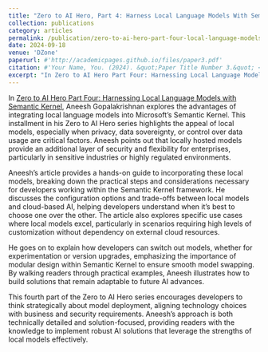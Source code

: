 ```yaml
---
title: "Zero to AI Hero, Part 4: Harness Local Language Models With Semantic Kernel; Your AI, Your Rules"
collection: publications
category: articles
permalink: /publication/zero-to-ai-hero-part-four-local-language-models
date: 2024-09-18
venue: 'DZone'
paperurl: #'http://academicpages.github.io/files/paper3.pdf'
citation: #'Your Name, You. (2024). &quot;Paper Title Number 3.&quot; <i>GitHub Journal of Bugs</i>. 1(3).'
excerpt: "In Zero to AI Hero Part Four: Harnessing Local Language Models with Semantic Kernel, Aneesh Gopalakrishnan explores how developers can leverage local language models within Microsoft’s Semantic Kernel to enhance security, control, and adaptability. This installment highlights the specific benefits of local models in privacy-focused applications, providing a practical guide on configuration and integration steps for developers. Aneesh's article empowers developers with strategies to maintain flexibility in AI model deployment, making it a valuable read for those looking to combine Semantic Kernel with secure, locally hosted models."
---
```


In [Zero to AI Hero Part Four: Harnessing Local Language Models with Semantic Kernel](https://dzone.com/articles/zero-to-ai-hero-part-four-local-language-models), Aneesh Gopalakrishnan explores the advantages of integrating local language models into Microsoft’s Semantic Kernel. This installment in his Zero to AI Hero series highlights the appeal of local models, especially when privacy, data sovereignty, or control over data usage are critical factors. Aneesh points out that locally hosted models provide an additional layer of security and flexibility for enterprises, particularly in sensitive industries or highly regulated environments.

Aneesh’s article provides a hands-on guide to incorporating these local models, breaking down the practical steps and considerations necessary for developers working within the Semantic Kernel framework. He discusses the configuration options and trade-offs between local models and cloud-based AI, helping developers understand when it’s best to choose one over the other. The article also explores specific use cases where local models excel, particularly in scenarios requiring high levels of customization without dependency on external cloud resources.

He goes on to explain how developers can switch out models, whether for experimentation or version upgrades, emphasizing the importance of modular design within Semantic Kernel to ensure smooth model swapping. By walking readers through practical examples, Aneesh illustrates how to build solutions that remain adaptable to future AI advances.

This fourth part of the Zero to AI Hero series encourages developers to think strategically about model deployment, aligning technology choices with business and security requirements. Aneesh’s approach is both technically detailed and solution-focused, providing readers with the knowledge to implement robust AI solutions that leverage the strengths of local models effectively.
